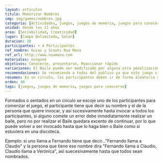 ```yaml
---
layout: articulos
titulo: Memorizar Nombres
img: img/games/nombres.jpg
categoria: [Actividades, juegos, juegos de memoria, juegos para conocerse]
unidad: desde los 11 años
area: [Sociabilidad, Creatividad]
lugar: [Campo Delimitado, Salon]
duracion: 20
participantes: + 4 Participantes
ref_nombre: Guias y Scouts Nua Mana
ref_url: http://www.nuamana.com
materiales: ninguno
objetivos: Conocerse, presentarse, Reaccionar rápido
variaciones: El Baile puede ser modificado por alguna otra penalización, o de igual manera puede ser elegido por quien esta guiando el juego, de esta manera al momento de cometer el error quien guia el juego dira el tipo de baile que debe realizar con instrucciones básicas como, "lento", "gracioso", "sensual", etc.
recomendaciones: Se recomienda a todos del publico ya que este juego sirve para ejercitar la mente y para pasar un buen rato en grupo ya que en si es muy divertidos al momento de jugarlo.
resumen: En un circulo, los participantes deben ir de forma aleatoria y rápidamente llamando a sus pares en el juego.
orden: 40
tags: [juegos, juegos de memoria, juegos para conocerse]
---
```

Formados o sentados en un circulo se escoje uno de los participantes para comenzar el juego, el participante tiene que decir su nombre y el de la persona que quiere invocar, y así sucesivamente hasta invocar a todos los participantes, si alguno comete un error debe inmediatamente realizar un baile, pero no por realizar el Baile quedara excento de continuar, por lo que puede volver a ser invocado hasta que lo haga bien o Baile como si estuviera en una discoteca.

Ejemplo:
si uno llama a Fernando tiene que decir..."Fernando llama a Claudio" y la persona que tiene ese nombre dira "Fernando llama a Claudio, Claudio llama a Verónica", así suecesivamente hasta que todos sean nombrados.
